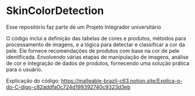 # SkinColorDetection
Esse repositório faz parte de um Projeto Integrador universitário

O código inclui a definição das tabelas de cores e produtos, métodos para processamento de imagens, e a lógica para detectar e classificar a cor da pele. Ele fornece recomendações de produtos com base na cor de pele identificada. Envolvendo várias etapas de manipulação de imagens, análise de cor e integração de dados de produtos, fornecendo uma solução prática para o usuário. 

Explicação do código: https://malleable-brazil-c63.notion.site/Explica-o-do-C-digo-c82addfa0c724d199392740c9323d3eb
